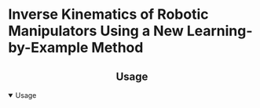 # Inverse Kinematics of Robotic Manipulators Using a New Learning-by-Example Method


## <div align="center">Usage</div>

</details>
<details open>
<summary>Usage</summary>
</details>
